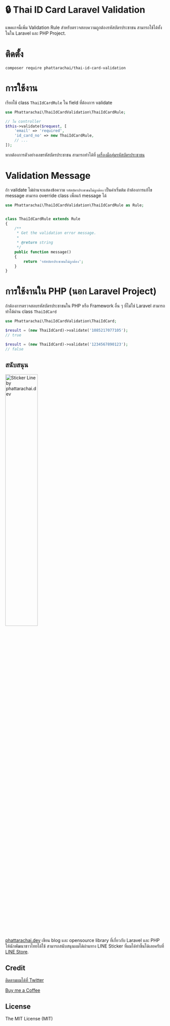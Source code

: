 [comment]: <> (![test]&#40;https://github.com/phattarachai/thaidate/actions/workflows/php.yml/badge.svg&#41;)

[comment]: <> ([![Packagist]&#40;https://img.shields.io/packagist/dt/phattarachai/thaidate.svg&#41;]&#40;https://github.com/phattarachai/thaidate/releases&#41;)

[comment]: <> ([![Maintainability]&#40;https://api.codeclimate.com/v1/badges/866379571541812960f6/maintainability&#41;]&#40;https://codeclimate.com/github/phattarachai/thaidate/maintainability&#41;)

# <a id="introduction"></a> 🔒 Thai ID Card Laravel Validation

แพคเกจนี้เพิ่ม Validation Rule สำหรับตรวจสอบความถูกต้องรหัสบัตรประชาชน สามารถใช้ได้ทั้งในใน Laravel และ PHP Project.

# <a id="installation"></a> ติดตั้ง

```
composer require phattarachai/thai-id-card-validation
```

# <a id="usage"></a> การใช้งาน

เรียกใช้ class `ThaiIdCardRule` ใน field ที่ต้องการ validate

```php
use Phattarachai\ThaiIdCardValidation\ThaiIdCardRule;

// ใน controller
$this->validate($request, [
    'email' => 'required',
    'id_card_no' => new ThaiIdCardRule,
    // ... 
]);

```

หากต้องการตัวอย่างเลขรหัสบัตรประชาชน
สามารถทำได้ที่ [เครื่องมือสุ่มรหัสบัตรประชาชน](https://phattarachai.dev/tools/thai-id-card-generator)

# <a id="usage"></a> Validation Message

ถ้า validate ไม่ผ่านจะแสดงข้อความ `รหัสบัตรประชาชนไม่ถูกต้อง` เป็นค่าเริ่มต้ม ถ้าต้องการแก้ไข message สามารถ override
class เพื่อแก้ message ได้

```php
use Phattarachai\ThaiIdCardValidation\ThaiIdCardRule as Rule;


class ThaiIdCardRule extends Rule
{
    /**
     * Get the validation error message.
     *
     * @return string
     */
    public function message()
    {
        return 'รหัสบัตรประชาชนไม่ถูกต้อง';
    }
}

```

# การใช้งานใน PHP (นอก Laravel Project)

ถ้าต้องการตรวจสอบรหัสบัตรประชาชนใน PHP หรือ Framework อื่น ๆ ที่ไม่ใช่ Laravel สามารถทำได้ผ่าน class `ThaiIdCard`

```php
use Phattarachai\ThaiIdCardValidation\ThaiIdCard;

$result = (new ThaiIdCard)->validate('1085217077105');
// true

$result = (new ThaiIdCard)->validate('1234567890123');
// false

```

## สนับสนุน

<a href="https://store.line.me/stickershop/author/2080520/en" target="_blank">
    <img src="https://me.phattarachai.dev/wp-content/uploads/2021/03/Banner.png"
        alt="Sticker Line by phattarachai.dev" width="45%" />
</a>

[phattarachai.dev](https://phattarachai.dev) เขียน blog และ opensource library ที่เกี่ยวกับ Laravel และ PHP
ให้นักพัฒนาชาวไทยได้ใช้ สามารถสนับสนุนผมได้ผ่านทาง LINE Sticker
ที่ผมได้ทำขึ้นได้เลยครับที่ [LINE Store](https://store.line.me/stickershop/author/2080520/en).

## Credit

<a href="https://twitter.com/phatchai" target="_blank">ติดตามผมได้ที่ Twitter</a>

<a href="https://ko-fi.com/phattarachai#checkoutModal" target="_blank">Buy me a Coffee</a>

## License

The MIT License (MIT)
